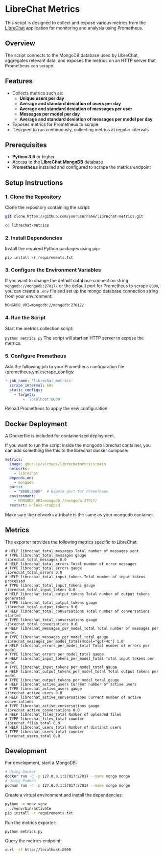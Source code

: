 # LibreChat Metrics

This script is designed to collect and expose various metrics from the [LibreChat](https://www.librechat.ai/) application for monitoring and analysis using Prometheus.

## Overview

The script connects to the MongoDB database used by LibreChat, aggregates relevant data, and exposes the metrics on an HTTP server that Prometheus can scrape.

## Features

- Collects metrics such as:
  - **Unique users per day**
  - **Average and standard deviation of users per day**
  - **Average and standard deviation of messages per user**
  - **Messages per model per day**
  - **Average and standard deviation of messages per model per day**
- Exposes metrics for Prometheus to scrape
- Designed to run continuously, collecting metrics at regular intervals

## Prerequisites

- **Python 3.6** or higher
- Access to the **LibreChat MongoDB** database
- **Prometheus** installed and configured to scrape the metrics endpoint

## Setup Instructions

### 1. Clone the Repository

Clone the repository containing the script:

```bash
git clone https://github.com/yourusername/librechat-metrics.git

cd librechat-metrics
```
### 2. Install Dependencies

Install the required Python packages using pip:

```pip install -r requirements.txt```

### 3. Configure the Environment Variables

If you want to change the default database connection string `mongodb://mongodb:27017/` or the default port for Prometheus to scrape `8000`, you can create a `.env` file and set up the mongo database connection string from your environment:

```
MONGODB_URI=mongodb://mongodb:27017/
```

### 4. Run the Script

Start the metrics collection script:

```python metrics.py```
The script will start an HTTP server to expose the metrics.
### 5. Configure Prometheus

Add the following job to your Prometheus configuration file (prometheus.yml):scrape_configs:
```yaml
- job_name: 'librechat_metrics'
  scrape_interval: 60s
  static_configs:
    - targets:
        - 'localhost:8000'
```
Reload Prometheus to apply the new configuration.


## Docker Deployment

A Dockerfile is included for containerized deployment.

If you want to run the script inside the mongodb librechat container, you can add something like this to the librechat docker compose:

```yaml
metrics:
  image: ghcr.io/virtuos/librechatmetrics:main
  networks:
    - librechat
  depends_on:
    - mongodb
  ports:
    - "8000:8000"  # Expose port for Prometheus
  environment:
    - MONGODB_URI=mongodb://mongodb:27017/
  restart: unless-stopped
```

Make sure the networks attribute is the same as your mongodb container.

## Metrics

The exporter provides the following metrics specific to LibreChat:

```
# HELP librechat_total_messages Total number of messages sent
# TYPE librechat_total_messages gauge
librechat_total_messages 0.0
# HELP librechat_total_errors Total number of error messages
# TYPE librechat_total_errors gauge
librechat_total_errors 0.0
# HELP librechat_total_input_tokens Total number of input tokens processed
# TYPE librechat_total_input_tokens gauge
librechat_total_input_tokens 0.0
# HELP librechat_total_output_tokens Total number of output tokens generated
# TYPE librechat_total_output_tokens gauge
librechat_total_output_tokens 0.0
# HELP librechat_total_conversations Total number of conversations started
# TYPE librechat_total_conversations gauge
librechat_total_conversations 0.0
# HELP librechat_messages_per_model_total Total number of messages per model
# TYPE librechat_messages_per_model_total gauge
librechat_messages_per_model_total{model="gpt-4o"} 1.0
# HELP librechat_errors_per_model_total Total number of errors per model
# TYPE librechat_errors_per_model_total gauge
# HELP librechat_input_tokens_per_model_total Total input tokens per model
# TYPE librechat_input_tokens_per_model_total gauge
# HELP librechat_output_tokens_per_model_total Total output tokens per model
# TYPE librechat_output_tokens_per_model_total gauge
# HELP librechat_active_users Current number of active users
# TYPE librechat_active_users gauge
librechat_active_users 0.0
# HELP librechat_active_conversations Current number of active conversations
# TYPE librechat_active_conversations gauge
librechat_active_conversations 0.0
# HELP librechat_files_total Number of uploaded files
# TYPE librechat_files_total counter
librechat_files_total 0.0
# HELP librechat_users_total Number of distinct users
# TYPE librechat_users_total counter
librechat_users_total 0.0
```

## Development

For development, start a MongoDB:
```sh
# Using Docker
docker run -d -p 127.0.0.1:27017:27017 --name mongo mongo
# Using Podman
podman run -d -p 127.0.0.1:27017:27017 --name mongo mongo
```

Create a virtual environment and install the dependencies:
```sh
python -m venv venv
. ./venv/bin/activate
pip install -r requirements.txt
```

Run the metrics exporter:
```sh
python metrics.py
```

Query the metrics endpoint:
```sh
curl -sf http://localhost:8000
```
